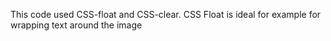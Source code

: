 This code used CSS-float and CSS-clear. CSS Float is ideal for example for wrapping text around the image
